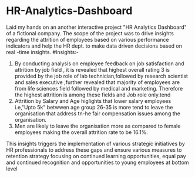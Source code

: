 # HR-Analytics-Dashboard
 Laid my hands on an another interactive project "HR Analytics Dashboard" of a fictional company. The scope of the project was to drive insights regarding the attrition of employees based on various performance indicators and help the HR dept. to make data driven decisions based on real -time insights.
 #Insights:-
 1. By conducting analysis on employee feedback on job satisfaction and attrition by job field , it is revealed that highest overall rating 3 is provided by the job role of lab technician,followed by research scientist and sales executive ,further revealed that majority of employees are from life sciences field followed by medical and marketing. Therefore the highest attrition is among these fields and Job role only.tend 
 2. Attrition by Salary and Age higlights that lower salary employees i.e,"Upto 5k" betwwen age group 26-35 is more tend to leave the organisation that address tn-he fair compensation issues among the organisation.
3. Men are likely to leave the organisation more as compared to female employees making the overall attrition rate to be 16.1%.

 This insights triggers the implementation of various strategic initiatives by HR professionals to address these gaps and ensure various measures to retention strategy focusing on continued learning opportunities, equal pay and continued recognition and opportunities to young employees at bottom level
